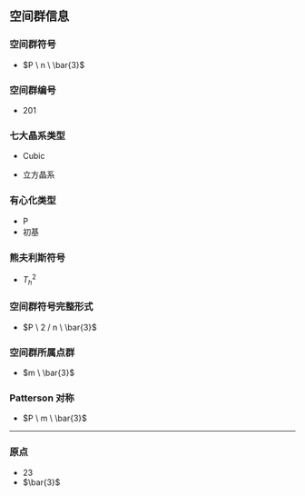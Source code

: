 

## 空间群信息

### 空间群符号

- $P \ n \ \bar{3}$

### 空间群编号

-  201

### 七大晶系类型

- Cubic

- 立方晶系

### 有心化类型

- P
- 初基

### 熊夫利斯符号

- $T_h^{2}$

### 空间群符号完整形式

- $P \ 2 / n \ \bar{3}$

### 空间群所属点群

- $m \ \bar{3}$

### Patterson 对称

- $P \ m \ \bar{3}$

---

### 原点

- 23
- $\bar{3}$
